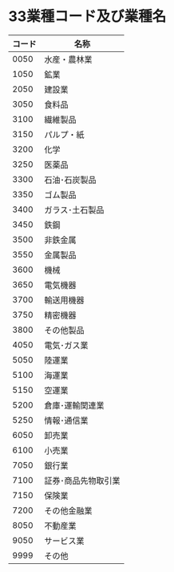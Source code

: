 # 33業種コード及び業種名

| コード  | 名称         |
| ---- | ---------- |
| 0050 | 水産・農林業     |
| 1050 | 鉱業         |
| 2050 | 建設業        |
| 3050 | 食料品        |
| 3100 | 繊維製品       |
| 3150 | パルプ・紙      |
| 3200 | 化学         |
| 3250 | 医薬品        |
| 3300 | 石油･石炭製品    |
| 3350 | ゴム製品       |
| 3400 | ガラス･土石製品   |
| 3450 | 鉄鋼         |
| 3500 | 非鉄金属       |
| 3550 | 金属製品       |
| 3600 | 機械         |
| 3650 | 電気機器       |
| 3700 | 輸送用機器      |
| 3750 | 精密機器       |
| 3800 | その他製品      |
| 4050 | 電気･ガス業     |
| 5050 | 陸運業        |
| 5100 | 海運業        |
| 5150 | 空運業        |
| 5200 | 倉庫･運輸関連業   |
| 5250 | 情報･通信業     |
| 6050 | 卸売業        |
| 6100 | 小売業        |
| 7050 | 銀行業        |
| 7100 | 証券･商品先物取引業 |
| 7150 | 保険業        |
| 7200 | その他金融業     |
| 8050 | 不動産業       |
| 9050 | サービス業      |
| 9999 | その他        |

